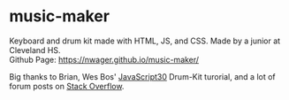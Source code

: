 # music-maker
Keyboard and drum kit made with HTML, JS, and CSS. Made by a junior at Cleveland HS.  
Github Page: https://nwager.github.io/music-maker/

Big thanks to Brian, Wes Bos' [JavaScript30](https://javascript30.com/) Drum-Kit turorial, and a lot of forum posts on [Stack Overflow](https://stackoverflow.com/).
